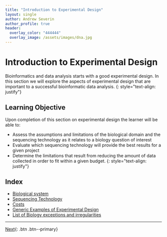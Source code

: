 ```yaml
---
title: "Introduction to Experimental Design"
layout: single
author: Andrew Severin
author_profile: true
header:
  overlay_color: "444444"
  overlay_image: /assets/images/dna.jpg
---
```




# Introduction to Experimental Design

Bioinformatics and data analysis starts with a good experimental design.  In this section we will explore the aspects of experimental design that are important to a successful bioinformatic data analysis.
{: style="text-align: justify"}

## Learning Objective
Upon completion of this section on experimental design the learner will be able to:

* Assess the assumptions and limitations of the biological domain and the sequencing technology as it relates to a biology question of interest
* Evaluate which sequencing technology will provide the best results for a given project
* Determine the limitations that result from reducing the amount of data collected in order to fit within a given budget.
{: style="text-align: justify"}



## Index

* [Biological system](bio_sys.md)
* [Sequencing Technology](sequencing.md)
* [Costs](costs.md)
* [Generic Examples of Experimental Design](eD_genericExamples.md)
* [List of Biology exceptions and irregularities](../Appendix/biology_tidbits.md)

----

[Next](bio_sys.md){: .btn  .btn--primary}

